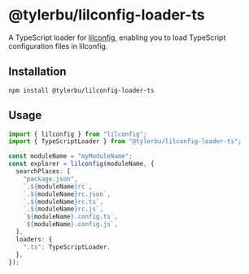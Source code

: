 # @tylerbu/lilconfig-loader-ts

A TypeScript loader for [lilconfig](https://www.npmjs.com/package/lilconfig), enabling you to load TypeScript
configuration files in lilconfig.

## Installation

```
npm install @tylerbu/lilconfig-loader-ts
```

## Usage

```ts
import { lilconfig } from "lilconfig";
import { TypeScriptLoader } from "@tylerbu/lilconfig-loader-ts";

const moduleName = "myModuleName";
const explorer = lilconfig(moduleName, {
  searchPlaces: [
    "package.json",
    `.${moduleName}rc`,
    `.${moduleName}rc.json`,
    `.${moduleName}rc.ts`,
    `.${moduleName}rc.js`,
    `${moduleName}.config.ts`,
    `${moduleName}.config.js`,
  ],
  loaders: {
    ".ts": TypeScriptLoader,
  },
});
```
